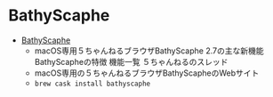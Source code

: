 # BathyScaphe
- [BathyScaphe](https://bathyscaphe.bitbucket.io/)
  -  macOS専用５ちゃんねるブラウザBathyScaphe 2.7の主な新機能 BathyScapheの特徴 機能一覧 ５ちゃんねるのスレッド
  - macOS専用の５ちゃんねるブラウザBathyScapheのWebサイト
  - `brew cask install bathyscaphe`
